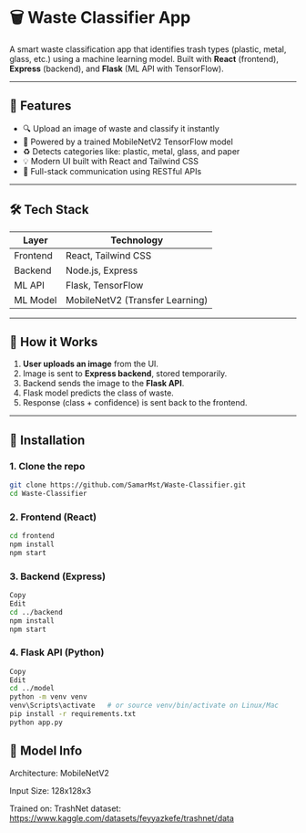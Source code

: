 # 🗑️ Waste Classifier App

A smart waste classification app that identifies trash types (plastic, metal, glass, etc.) using a machine learning model. Built with **React** (frontend), **Express** (backend), and **Flask** (ML API with TensorFlow).

---

## 🌟 Features

- 🔍 Upload an image of waste and classify it instantly
- 🧠 Powered by a trained MobileNetV2 TensorFlow model
- ♻️ Detects categories like: plastic, metal, glass, and paper
- 💡 Modern UI built with React and Tailwind CSS
- 🔄 Full-stack communication using RESTful APIs

---

## 🛠️ Tech Stack

| Layer     | Technology      |
|-----------|------------------|
| Frontend  | React, Tailwind CSS |
| Backend   | Node.js, Express  |
| ML API    | Flask, TensorFlow |
| ML Model  | MobileNetV2 (Transfer Learning) |

---

## 🧪 How it Works

1. **User uploads an image** from the UI.
2. Image is sent to **Express backend**, stored temporarily.
3. Backend sends the image to the **Flask API**.
4. Flask model predicts the class of waste.
5. Response (class + confidence) is sent back to the frontend.

---

## 🚀 Installation

### 1. Clone the repo

```bash
git clone https://github.com/SamarMst/Waste-Classifier.git
cd Waste-Classifier
```
### 2. Frontend (React)

```bash
cd frontend
npm install
npm start
```
### 3. Backend (Express)

```bash
Copy
Edit
cd ../backend
npm install
npm start
```
### 4. Flask API (Python)
```bash
Copy
Edit
cd ../model
python -m venv venv
venv\Scripts\activate   # or source venv/bin/activate on Linux/Mac
pip install -r requirements.txt
python app.py
```

## 🧠 Model Info
Architecture: MobileNetV2

Input Size: 128x128x3

Trained on: TrashNet dataset: https://www.kaggle.com/datasets/feyyazkefe/trashnet/data
